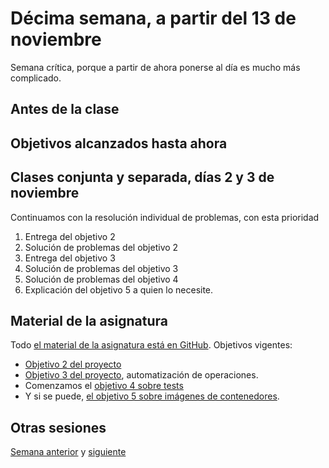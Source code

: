 # Décima semana, a partir del 13 de noviembre

Semana crítica, porque a partir de ahora ponerse al día es mucho más complicado.

## Antes de la clase



## Objetivos alcanzados hasta ahora


## Clases conjunta y separada, días 2 y 3 de noviembre

Continuamos con la resolución individual de problemas, con esta prioridad

1. Entrega del objetivo 2
2. Solución de problemas del objetivo 2
3. Entrega del objetivo 3
4. Solución de problemas del objetivo 3
5. Solución de problemas del objetivo 4
6. Explicación del objetivo 5 a quien lo necesite.

## Material de la asignatura

Todo [el material de la asignatura está en
GitHub](http://jj.github.io/IV). Objetivos vigentes:

* [Objetivo 2 del proyecto](http://jj.github.io/IV/documentos/proyecto/2.Modelo)
* [Objetivo 3 del
  proyecto](http://jj.github.io/IV/documentos/proyecto/3.Automatizar),
  automatización de operaciones.
* Comenzamos el [objetivo 4 sobre
  tests](http://jj.github.io/IV/documentos/proyecto/4.Tests)
* Y si se puede, [el objetivo 5 sobre imágenes de
  contenedores](http://jj.github.io/IV/documentos/proyecto/5.Docker).

## Otras sesiones

[Semana anterior](semana-08.md) y [siguiente](semana-10.md)
